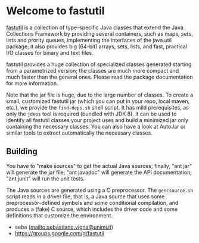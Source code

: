 # Welcome to fastutil

[fastutil](http://fastutil.di.unimi.it/) is a collection of type-specific Java
classes that extend the Java Collections Framework by providing several
containers, such as maps, sets, lists and prority queues, implementing the
interfaces of the java.util package; it also provides big (64-bit) arrays,
sets, lists, and fast, practical I/O classes for binary and text files.

fastutil provides a huge collection of specialized classes generated starting
from a parametrized version; the classes are much more compact and much faster
than the general ones. Please read the package documentation for more
information.

Note that the jar file is huge, due to the large number of classes. To
create a small, customized fastutil jar (which you can put in your repo,
local maven, etc.), we provide the `find-deps.sh` shell script. It has
mild prerequisites, as only the `jdeps` tool is required (bundled with JDK
8). It can be used to identify all fastutil classes your project uses and
build a minimized jar only containing the necessary classes. You can also
have a look at AutoJar or similar tools to extract automatically the
necessary classes.

## Building

You have to "make sources" to get the actual Java sources; finally, "ant
jar" will generate the jar file; "ant javadoc" will generate the API
documentation; "ant junit" will run the unit tests.

The Java sources are generated using a C preprocessor. The `gencsource.sh`
script reads in a driver file, that is, a Java source that uses some
preprocessor-defined symbols and some conditional compilation, and produces a
(fake) C source, which includes the driver code and some definitions that
customize the environment.

* seba (<mailto:sebastiano.vigna@unimi.it>)
* https://groups.google.com/g/fastutil
